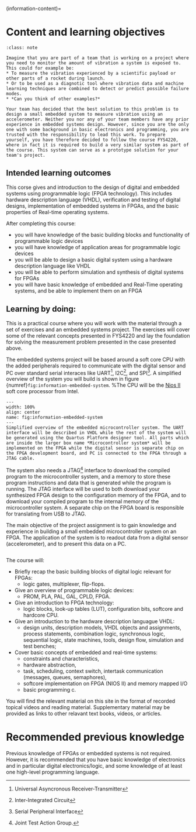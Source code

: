 (information-content)=
# Content and learning objectives

```{admonition} Case
:class: note

Imagine that you are part of a team that is working on a project where you need to monitor the amount of vibration a system is exposed to. This could for example be:
* To measure the vibration experienced by a scientific payload or other parts of a rocket during launch. 
* Or to be used as a diagnotic tool where vibration data and machine learning techniques are combined to detect or predict possible failure modes.
* *Can you think of other examples?*

Your team has decided that the best solution to this problem is to design a small embedded system to measure vibration using an accelerometer. Neither you nor any of your team members have any prior experience in embedded systems design. However, since you are the only one with some background in basic electronics and programming, you are trusted with the responsibility to lead this work. To prepare yourself, you have therefore decided to follow the course FYS4220, where in fact it is required to build a very similar system as part of the course. This system can serve as a prototype solution for your team's project. 
```

## Intended learning outcomes
<!--Supplementary material will be provided either as recorded topical videos or reading material on this webpage or from relevant text books and articles.
-->

This corse gives and introduction to the design of digital and embedded systems using programmable logic (FPGA technology). This includes hardware description language (VHDL), verification and testing of digital designs, implementation of embedded systems in FPGAs, and the basic properties of Real-time operating systems.

After completing this course:
* you will have knowledge of the basic building blocks and functionality of programmable logic devices
* you will have knowledge of application areas for programmable logic devices
* you will be able to design a basic digital system using a hardware description language like VHDL
* you will be able to perform simulation and synthesis of digital systems for FPGAs
* you will have basic knowledge of embedded and Real-Time operating systems, and be able to implement them on an FPGA

<!-- Update learning outcomes accoring to the book Teaching for higher education (describe, explain, analyse ...) 
After completing this course:
* you will be able to explain the basic building blocks and functionality of programmable logic devices such as FPGAs
* you will have knowledge of application areas for programmable logic devices
* you will be able to design a basic digital system using a hardware description language like VHDL
* you will be able to perform simulation and synthesis of digital systems for FPGAs
* you will have basic knowledge of embedded and Real-Time operating systems, and be able to implement them on an FPGA
Link to UiO course page for FYS4220: https://www.uio.no/studier/emner/matnat/fys/FYS4220/index-eng.html
-->

## Learning by doing:

This is a practical course where you will work with the material through a set of exercises and an embedded systems project. The exercises will cover some of the relevant concepts presented in FYS4220 and lay the foundation for solving the measurement problem presented in the case presented above. 

The embedded systems project will be based around a soft core CPU with the added peripherals required to communicate with the digital sensor and PC over standard serial interaces like UART[^footnote-uart], I2C[^footnote-i2c], and SPI[^footnote-spi]. A simplified overview of the system you will build is shown in figure {numref}`fig:information-embedded-system`. 
%The CPU will be the [Nios II](https://www.intel.com/content/www/us/en/products/details/fpga/nios-processor/ii.html) soft core processor from Intel.   

```{figure} ../graphics/project_embedded_system.png
---
width: 100%
align: center
name: fig:information-embedded-system
---
Simplified overview of the embedded microcontroller system. The UART interface will be described in VHDL while the rest of the system will be generated using the Quartus Platform designer tool. All parts which are inside the larger box name *Microcontroller system* will be implemented on the FPGA while the digital sensor is separate chip on the FPGA development board, and PC is connected to the FPGA through a JTAG cable.  
```

The system also needs a JTAG[^footnote-jtag] interface to download the compiled program to the microcontroller system, and a memory to store these program instructions and data that is generated while the program is running. The JTAG interface will be used to both download your synthesized FPGA design to the configuration memory of the FPGA, and to download your compiled program to the internal memory of the microcontroller system.
A separate chip on the FPGA board is responsible for translating from USB to JTAG. 

[^footnote-uart]: Universal Asyncronous Receiver-Transmitter
[^footnote-i2c]: Inter-Integrated Circuit
[^footnote-spi]: Serial Peripheral Interface
[^footnote-jtag]: Joint Test Action Group.

The main objective of the project assignment is to gain knowledge and experience in building a small embedded microcontroller system on an FPGA. The application of the system is to readout data from a digital sensor (accelerometer), and to present this data on a PC. 


<!--
The most important functional requirements for the first prototype of the system are identified to be:
- RF1: The systems shall measure the acceleration in 3-axis
- RF2: The systems shall deliver the measured data to a PC

Design requirements.


## Content




The material that will be covered is divided into four main parts:


<!--
* An introduction to programmable logic devices and FPGAs
* VHDL
* Embedded systems
* Real-time operating systems
-->
```{figure} ../images/fys4220_overview.png
```        

The course will:
* Briefly recap the basic building blocks of digital logic relevant for FPGAs:
  * logic gates, multiplexer, flip-flops.
* Give an overview of programmable logic devices: 
  * PROM, PLA, PAL, GAL, CPLD, FPGA.
* Give an introduction to FPGA technology:
  * logic blocks, look-up tables (LUT), configuration bits, softcore and hardcore CPU.
* Give an introduction to the hardware description languague VHDL:
  * design units, description models, VHDL objects and assignments, process statements, combination logic, synchronous logic, sequential logic, state machines, tools, design flow, simulation and test benches;
* Cover basic concepts of embedded and real-time systems:
  * constraints and characteristics, 
  * hardware abstraction,
  * task, scheduling, context switch, intertask communication (messages, queues, semaphores),
  * softcore implementation on FPGA (NIOS II) and memory mapped I/O
  * basic programming c.

You will find the relevant material on this site in the format of recorded topical videos and reading material. Supplementary material may be provided as links to other relavant text books, videos, or articles. 


# Recommended previous knowledge

Previous knowledge of FPGAs or embedded systems is not required. However, it is recommended that you have basic knowledge of electronics and in particular digital electronics/logic, and some knowledge of at least one high-level programming language. 
